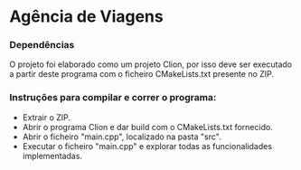 # Agência de Viagens

### Dependências
O projeto foi elaborado como um projeto Clion, por isso deve ser executado a partir deste programa com o ficheiro CMakeLists.txt presente no ZIP.

### Instruções para compilar e correr o programa:
- Extrair o ZIP.
- Abrir o programa Clion e dar build com o CMakeLists.txt fornecido.
- Abrir o ficheiro "main.cpp", localizado na pasta "src".
- Executar o ficheiro "main.cpp" e explorar todas as funcionalidades implementadas.
